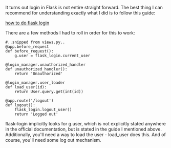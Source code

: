 It turns out login in Flask is not entire straight forward.  The best thing I can recommend for understanding exactly what I did is to follow this guide:

[how to do flask login](http://blog.miguelgrinberg.com/post/the-flask-mega-tutorial-part-v-user-logins)

There are a few methods I had to roll in order for this to work:

```
#..snipped from views.py..
@app.before_request
def before_request():
    g.user = flask_login.current_user
    
@login_manager.unauthorized_handler
def unauthorized_handler():
    return 'Unauthorized'

@login_manager.user_loader
def load_user(id):
    return User.query.get(int(id))

@app.route('/logout')
def logout():
    flask_login.logout_user()
    return 'Logged out'
```

flask-login implicitly looks for g.user, which is not explicitly stated anywhere in the official documentation, but is stated in the guide I mentioned above.  Additionally, you'll need a way to load the user - load_user does this.  And of course, you'll need some log out mechanism.  